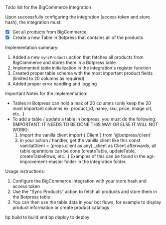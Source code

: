 Todo list for the BigCommerce integration

Upon successfully configuring the integration (access token and store hash), the integration must:

- [x] Get all products from BigCommerce
- [x] Create a new Table in Botpress that contains all of the products

Implementation summary:
1. Added a new `syncProducts` action that fetches all products from BigCommerce and stores them in a Botpress table
2. Implemented table initialization in the integration's register function
3. Created proper table schema with the most important product fields (limited to 20 columns as required)
4. Added proper error handling and logging

Important Notes for the implementation:
- Tables in Botpress can hold a max of 20 columns (only keep the 20 most important columns ex: product_id, name, sku, price, image url, etc...)
- To add a table / update a table in botpress, you must do the following: (IMPORTANT: IT NEEDS TO BE DONE THIS WAY OR ELSE IT WILL NOT WORK):
    1. import the vanilla client import { Client } from '@botpress/client'
    2. in your action / handler, get the vanilla client like this const vanillaClient = (props.client as any)._client as Client
    afterwards, all table operations can be done (createTable, updateTable, createTableRows, etc...)
    Examples of this can be found in the agi-improvement-master folder in the integration folder.

Usage instructions:
1. Configure the BigCommerce integration with your store hash and access token
2. Use the "Sync Products" action to fetch all products and store them in the Botpress table
3. You can then use the table data in your bot flows, for example to display product information or create product catalogs

bp build to build and bp deploy to deploy

